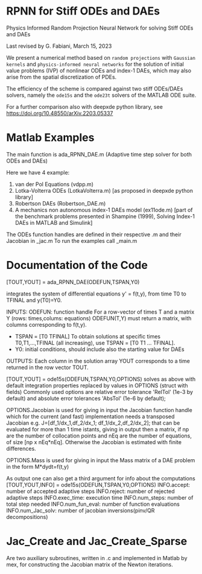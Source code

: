 # RPNN for Stiff ODEs and DAEs
Physics Informed Random Projection Neural Network for solving Stiff ODEs and DAEs

Last revised by G. Fabiani, March 15, 2023

We present a numerical method based on ``random projections`` with ``Gaussian kernels`` and ``physics-informed neural networks`` for the solution of initial value problems (IVP) of nonlinear ODEs and index-1 DAEs, which may also arise from the spatial discretization of PDEs.

The efficiency of the scheme is compared against two stiff ODEs/DAEs solvers, namely the ``ode15s`` and the ``ode23t`` solvers of the MATLAB ODE suite.

For a further comparison also with deepxde python library, see https://doi.org/10.48550/arXiv.2203.05337


# Matlab Examples

The main function is ada_RPNN_DAE.m (Adaptive time step solver for both ODEs and DAEs)

Here we have 4 example:
1) van der Pol Equations (vdpp.m)
2) Lotka-Volterra ODEs  (LotkaVolterra.m) [as proposed in deepxde python library]
3) Robertson DAEs (Robertson_DAE.m)
4) A mechanics non autonomous index-1 DAEs model (ex11ode.m) [part of the benchmark problems presented in Shampine (1999), Solving Index-1 DAEs in MATLAB and Simulink]

The ODEs function handles are defined in their respective <file>.m and their Jacobian in <file>_jac.m
To run the examples call <file>_main.m

# Documentation of the Code
  
  [TOUT,YOUT] = ada_RPNN_DAE(ODEFUN,TSPAN,Y0)
 
  integrates the system of differential equations
  y' = f(t,y), from time T0 to TFINAL and y(T0)=Y0.
 
  INPUTS:
  ODEFUN: function handle
  For a row-vector of times T and a matrix Y (rows: times,colums:
  equations) ODEFUN(T,Y) must return a matrix, with columns
  corresponding to f(t,y).
  - TSPAN = [T0 TFINAL]
  To obtain solutions at specific times T0,T1,...,TFINAL (all increasing), use TSPAN =
  [T0 T1 ... TFINAL].
  - Y0: initial conditions, should include also the starting value for DAEs
 
  OUTPUTS: Each column in the solution array YOUT corresponds
  to a time returned in the row vector TOUT.
 
  [TOUT,YOUT] = ode15s(ODEFUN,TSPAN,Y0,OPTIONS) solves as above with default
  integration properties replaced by values in OPTIONS (struct with fields)
  Commonly used options are relative error tolerance 'RelTol'
  (1e-3 by default) and absolute error tolerances 'AbsTol' (1e-6 by default);

  OPTIONS.Jacobian is used for giving in input the Jacobian function handle
  which for the current (and fast) implementation needs a transposed Jacobian
  e.g. J=[df_1/dx_1,df_2/dx_1; df_1/dx_2,df_2/dx_2]; that can be evaluated for
  more than 1 time istants, giving in output then a matrix, if np are the number
  of collocation points and nEq are the number of equations, of size [np x nEq*nEq].
  Otherwise the Jacobian is estimated with finite differences.

  OPTIONS.Mass is used for giving in input the Mass matrix of a DAE problem
  in the form M*dydt=f(t,y)
 
  As output one can also get a third argument for info about the computations
  [TOUT,YOUT,INFO] = ode15s(ODEFUN,TSPAN,Y0,OPTIONS)
  INFO.accept: number of accepted adaptive steps
  INFO.reject: number of rejected adaptive steps
  INFO.exec_time: execution time
  INFO.num_steps: number of total step needed
  INFO.num_fun_eval: number of function evaluations
  INFO.num_Jac_solv: number of jacobian inversions(pinv/QR decompositions)

# Jac_Create and Jac_Create_Sparse
Are two auxiliary subroutines, written in .c and implemented in Matlab by mex, for constructing the Jacobian matrix of the Newton iterations.
